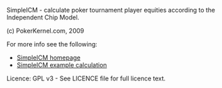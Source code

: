 SimpleICM - calculate poker tournament player equities according to the Independent Chip Model.

(c) PokerKernel.com, 2009

For more info see the following:

* [SimpleICM homepage](http://pokerkernel.com/simpleicm)
* [SimpleICM example calculation](http://pokerkernel.com/posts/0002-sample-icm-calculation-with-simpleicm.html)

Licence: GPL v3 - See LICENCE file for full licence text.